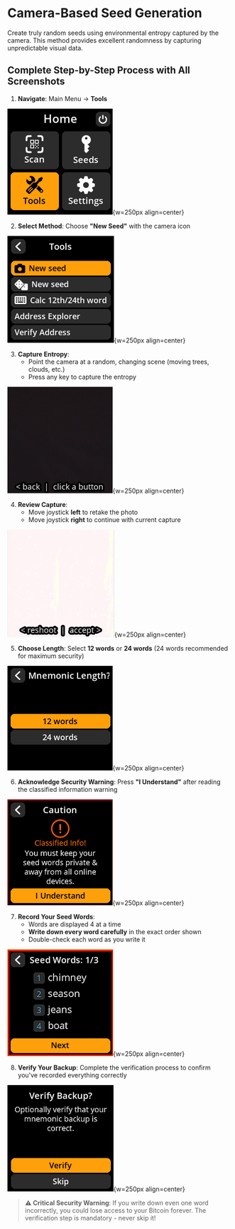 # Camera-Based Seed Generation

Create truly random seeds using environmental entropy captured by the camera. This method provides excellent randomness by capturing unpredictable visual data.

## Complete Step-by-Step Process with All Screenshots

1. **Navigate**: Main Menu → **Tools**

![Tools menu selection](images/ToolsOptionSelectView_sm_cn_en.png){w=250px align=center}

2. **Select Method**: Choose **"New Seed"** with the camera icon

![New seed method selection](images/ToolsMenuView_sm_cn_en.png){w=250px align=center}

3. **Capture Entropy**:
   - Point the camera at a random, changing scene (moving trees, clouds, etc.)
   - Press any key to capture the entropy

![Camera entropy capture interface](images/SeedCameraEntropyView_sm_cn_en.png){w=250px align=center}

4. **Review Capture**:
   - Move joystick **left** to retake the photo
   - Move joystick **right** to continue with current capture

![Entropy capture preview](images/SeedEntropyPreviewView_sm_cn_en.png){w=250px align=center}

5. **Choose Length**: Select **12 words** or **24 words** (24 words recommended for maximum security)

![Seed length selection](images/SeedMnemonicLengthView_sm_cn_en.png){w=250px align=center}

6. **Acknowledge Security Warning**: Press **"I Understand"** after reading the classified information warning

![Security warning screen](images/SeedWarningView_sm_cn_en.png){w=250px align=center}

7. **Record Your Seed Words**:
   - Words are displayed 4 at a time
   - **Write down every word carefully** in the exact order shown
   - Double-check each word as you write it

![Seed words display screen](images/SeedMnemonicEntryView_sm_cn_en.png){w=250px align=center}

8. **Verify Your Backup**: Complete the verification process to confirm you've recorded everything correctly

![Seed backup verification screen](images/SeedBackupTestView_sm_cn_en.png){w=250px align=center}

> **⚠️ Critical Security Warning**: If you write down even one word incorrectly, you could lose access to your Bitcoin forever. The verification step is mandatory - never skip it!
